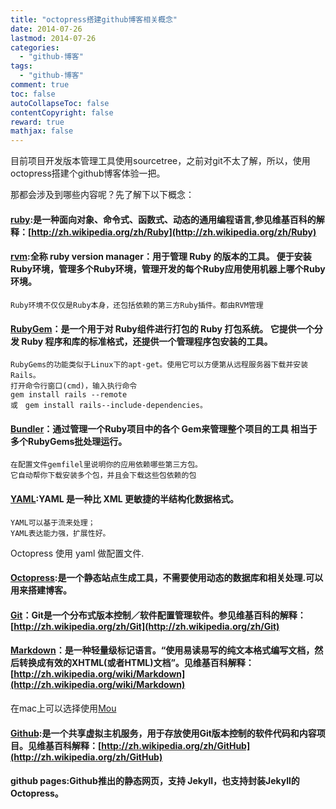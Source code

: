 ```yaml
---
title: "octopress搭建github博客相关概念"
date: 2014-07-26
lastmod: 2014-07-26
categories:
  - "github-博客"
tags:
  - "github-博客"
comment: true
toc: false
autoCollapseToc: false
contentCopyright: false
reward: true
mathjax: false
---
```


目前项目开发版本管理工具使用sourcetree，之前对git不太了解，所以，使用octopress搭建个github博客体验一把。


那都会涉及到哪些内容呢？先了解下以下概念：

#### [ruby](https://www.ruby-lang.org/zh_cn/):是一种面向对象、命令式、函数式、动态的通用编程语言,参见维基百科的解释：[http://zh.wikipedia.org/zh/Ruby](http://zh.wikipedia.org/zh/Ruby)
#### [rvm](https://rvm.io/):全称 ruby version manager：用于管理 Ruby 的版本的工具。    便于安装Ruby环境，管理多个Ruby环境，管理开发的每个Ruby应用使用机器上哪个Ruby环境。
    Ruby环境不仅仅是Ruby本身，还包括依赖的第三方Ruby插件。都由RVM管理

#### [RubyGem](http://rubygems.org/)：是一个用于对 Ruby组件进行打包的 Ruby 打包系统。 它提供一个分发 Ruby 程序和库的标准格式，还提供一个管理程序包安装的工具。
    RubyGems的功能类似于Linux下的apt-get。使用它可以方便第从远程服务器下载并安装Rails。
    打开命令行窗口(cmd)，输入执行命令 
    gem install rails --remote 
    或　gem install rails--include-dependencies。
    
#### [Bundler](http://bundler.io/)：通过管理一个Ruby项目中的各个 Gem来管理整个项目的工具    相当于多个RubyGems批处理运行。
    在配置文件gemfilel里说明你的应用依赖哪些第三方包。
    它自动帮你下载安装多个包，并且会下载这些包依赖的包
 
#### [YAML](http://www.ibm.com/developerworks/cn/xml/x-cn-yamlintro/):YAML 是一种比 XML 更敏捷的半结构化数据格式。
    YAML可以基于流来处理；
    YAML表达能力强，扩展性好。

   Octopress 使用 yaml 做配置文件.
    
#### [Octopress](http://octopress.org/):是一个静态站点生成工具，不需要使用动态的数据库和相关处理.可以用来搭建博客。
#### [Git](http://git-scm.com/)：Git是一个分布式版本控制／软件配置管理软件。参见维基百科的解释：[http://zh.wikipedia.org/zh/Git](http://zh.wikipedia.org/zh/Git)
#### [Markdown](http://)：是一种轻量级标记语言。“使用易读易写的纯文本格式编写文档，然后转换成有效的XHTML(或者HTML)文档”。见维基百科解释：[http://zh.wikipedia.org/wiki/Markdown](http://zh.wikipedia.org/wiki/Markdown)
在mac上可以选择使用[Mou](http://mouapp.com/)

#### [Github](https://github.com/):是一个共享虚拟主机服务，用于存放使用Git版本控制的软件代码和内容项目。见维基百科解释：[http://zh.wikipedia.org/zh/GitHub](http://zh.wikipedia.org/zh/GitHub)
#### github pages:Github推出的静态网页，支持 Jekyll，也支持封装Jekyll的Octopress。